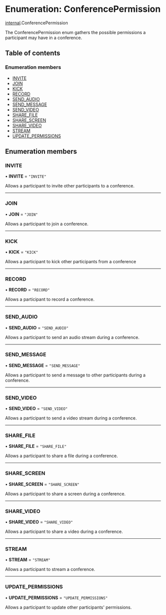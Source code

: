 # Enumeration: ConferencePermission

[internal](../modules/internal.md).ConferencePermission

The ConferencePermission enum gathers the possible permissions a participant may have in a conference.

## Table of contents

### Enumeration members

- [INVITE](internal.ConferencePermission.md#invite)
- [JOIN](internal.ConferencePermission.md#join)
- [KICK](internal.ConferencePermission.md#kick)
- [RECORD](internal.ConferencePermission.md#record)
- [SEND_AUDIO](internal.ConferencePermission.md#send_audio)
- [SEND_MESSAGE](internal.ConferencePermission.md#send_message)
- [SEND_VIDEO](internal.ConferencePermission.md#send_video)
- [SHARE_FILE](internal.ConferencePermission.md#share_file)
- [SHARE_SCREEN](internal.ConferencePermission.md#share_screen)
- [SHARE_VIDEO](internal.ConferencePermission.md#share_video)
- [STREAM](internal.ConferencePermission.md#stream)
- [UPDATE_PERMISSIONS](internal.ConferencePermission.md#update_permissions)

## Enumeration members

### INVITE

• **INVITE** = `"INVITE"`

Allows a participant to invite other participants to a conference.

___

### JOIN

• **JOIN** = `"JOIN"`

Allows a participant to join a conference.

___

### KICK

• **KICK** = `"KICK"`

Allows a participant to kick other participants from a conference

___

### RECORD

• **RECORD** = `"RECORD"`

Allows a participant to record a conference.

___

### SEND\_AUDIO

• **SEND\_AUDIO** = `"SEND_AUDIO"`

Allows a participant to send an audio stream during a conference.

___

### SEND\_MESSAGE

• **SEND\_MESSAGE** = `"SEND_MESSAGE"`

Allows a participant to send a message to other participants during a conference.

___

### SEND\_VIDEO

• **SEND\_VIDEO** = `"SEND_VIDEO"`

Allows a participant to send a video stream during a conference.

___

### SHARE\_FILE

• **SHARE\_FILE** = `"SHARE_FILE"`

Allows a participant to share a file during a conference.

___

### SHARE\_SCREEN

• **SHARE\_SCREEN** = `"SHARE_SCREEN"`

Allows a participant to share a screen during a conference.

___

### SHARE\_VIDEO

• **SHARE\_VIDEO** = `"SHARE_VIDEO"`

Allows a participant to share a video during a conference.

___

### STREAM

• **STREAM** = `"STREAM"`

Allows a participant to stream a conference.

___

### UPDATE\_PERMISSIONS

• **UPDATE\_PERMISSIONS** = `"UPDATE_PERMISSIONS"`

Allows a participant to update other participants' permissions.

